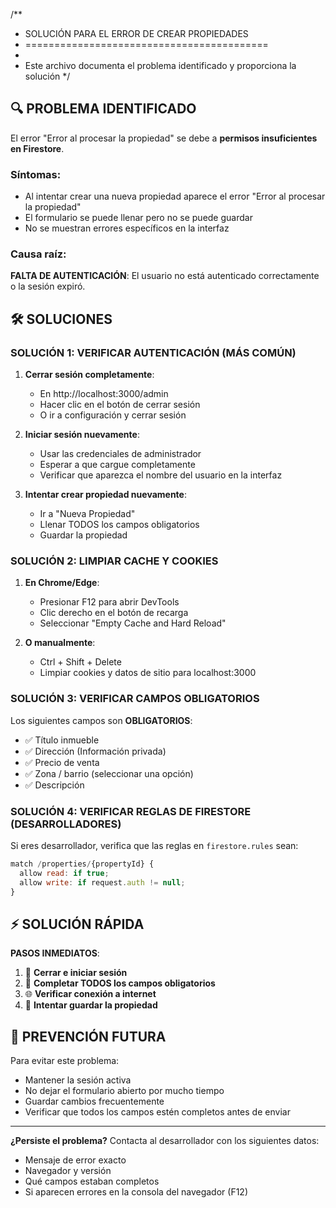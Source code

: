 /\*\*

- SOLUCIÓN PARA EL ERROR DE CREAR PROPIEDADES
- ==========================================
-
- Este archivo documenta el problema identificado y proporciona la solución
  \*/

## 🔍 PROBLEMA IDENTIFICADO

El error "Error al procesar la propiedad" se debe a **permisos insuficientes en Firestore**.

### Síntomas:

- Al intentar crear una nueva propiedad aparece el error "Error al procesar la propiedad"
- El formulario se puede llenar pero no se puede guardar
- No se muestran errores específicos en la interfaz

### Causa raíz:

**FALTA DE AUTENTICACIÓN**: El usuario no está autenticado correctamente o la sesión expiró.

## 🛠️ SOLUCIONES

### SOLUCIÓN 1: VERIFICAR AUTENTICACIÓN (MÁS COMÚN)

1. **Cerrar sesión completamente**:

   - En http://localhost:3000/admin
   - Hacer clic en el botón de cerrar sesión
   - O ir a configuración y cerrar sesión

2. **Iniciar sesión nuevamente**:

   - Usar las credenciales de administrador
   - Esperar a que cargue completamente
   - Verificar que aparezca el nombre del usuario en la interfaz

3. **Intentar crear propiedad nuevamente**:
   - Ir a "Nueva Propiedad"
   - Llenar TODOS los campos obligatorios
   - Guardar la propiedad

### SOLUCIÓN 2: LIMPIAR CACHE Y COOKIES

1. **En Chrome/Edge**:

   - Presionar F12 para abrir DevTools
   - Clic derecho en el botón de recarga
   - Seleccionar "Empty Cache and Hard Reload"

2. **O manualmente**:
   - Ctrl + Shift + Delete
   - Limpiar cookies y datos de sitio para localhost:3000

### SOLUCIÓN 3: VERIFICAR CAMPOS OBLIGATORIOS

Los siguientes campos son **OBLIGATORIOS**:

- ✅ Título inmueble
- ✅ Dirección (Información privada)
- ✅ Precio de venta
- ✅ Zona / barrio (seleccionar una opción)
- ✅ Descripción

### SOLUCIÓN 4: VERIFICAR REGLAS DE FIRESTORE (DESARROLLADORES)

Si eres desarrollador, verifica que las reglas en `firestore.rules` sean:

```javascript
match /properties/{propertyId} {
  allow read: if true;
  allow write: if request.auth != null;
}
```

## ⚡ SOLUCIÓN RÁPIDA

**PASOS INMEDIATOS**:

1. 🔐 **Cerrar e iniciar sesión**
2. 📝 **Completar TODOS los campos obligatorios**
3. 🌐 **Verificar conexión a internet**
4. 💾 **Intentar guardar la propiedad**

## 🎯 PREVENCIÓN FUTURA

Para evitar este problema:

- Mantener la sesión activa
- No dejar el formulario abierto por mucho tiempo
- Guardar cambios frecuentemente
- Verificar que todos los campos estén completos antes de enviar

---

**¿Persiste el problema?** Contacta al desarrollador con los siguientes datos:

- Mensaje de error exacto
- Navegador y versión
- Qué campos estaban completos
- Si aparecen errores en la consola del navegador (F12)
